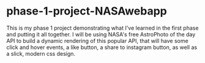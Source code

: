 # phase-1-project-NASAwebapp
This is my phase 1 project demonstrating what I've learned in the first phase and putting it all together. I will be using NASA's free AstroPhoto of the day API to build a dynamic rendering of this popular API, that will have some click and hover events, a like button, a share to instagram button, as well as a slick, modern css design.
